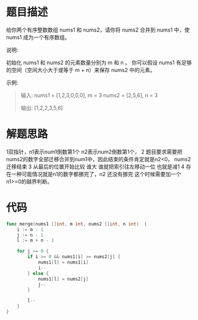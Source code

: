 # 题目描述

给你两个有序整数数组 nums1 和 nums2，请你将 nums2 合并到 nums1 中，使 nums1 成为一个有序数组。

 

说明:

初始化 nums1 和 nums2 的元素数量分别为 m 和 n 。
你可以假设 nums1 有足够的空间（空间大小大于或等于 m + n）来保存 nums2 中的元素。


示例:

>    输入:
>   nums1 = [1,2,3,0,0,0], m = 3
>   nums2 = [2,5,6],       n = 3
>
>   输出: [1,2,2,3,5,6]
>

# 解题思路

1双指针，n1表示num1倒数第1个 n2表示num2倒数第1个，
2 题目要求需要把nums2的数字全部迁移合并到num1中，因此结束的条件肯定就是n2<0， nums2迁移结束
3 从最后的位置开始比较 谁大 谁就把索引往左移动一位 也就是减1
4 存在一种可能情况就是n1的数字都挪完了，n2 还没有挪完 这个时候需要加一个n1>=0的越界判断。



# 代码

```go
func merge(nums1 []int, m int, nums2 []int, n int)  {
    i := m - 1 
    j := n - 1
    l := m + n - 1

    for j >= 0 {
        if i >= 0 && nums1[i] >= nums2[j] {
            nums1[l] = nums1[i]
            i--
        } else {
            nums1[l] = nums2[j]
            j--
        }

        l--
    }
}
```

